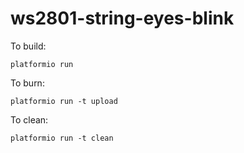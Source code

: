 # ws2801-string-eyes-blink

To build:
    
    platformio run
    
To burn:
    
    platformio run -t upload
    
To clean:
    
    platformio run -t clean